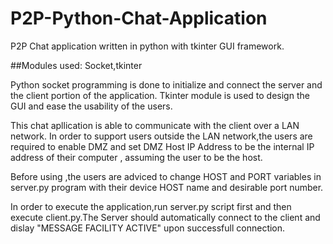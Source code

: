 # P2P-Python-Chat-Application
P2P Chat application written in python with tkinter GUI framework.

##Modules used:
Socket,tkinter

Python socket programming is done to initialize and connect the server and the client portion of the application.
Tkinter module is used to design the GUI and ease the usability of the users.

This chat apllication is able to communicate with the client over a LAN network.
In order to support users outside the LAN network,the users are required to enable DMZ and set DMZ Host IP Address to be the internal IP address of their computer , assuming the user to be the host.

Before using ,the users are adviced to change HOST and PORT variables in server.py program with their device HOST name and desirable port number.

In order to execute the application,run server.py script first and then execute client.py.The Server should automatically connect to the client and dislay "MESSAGE FACILITY ACTIVE" upon successfull connection.
